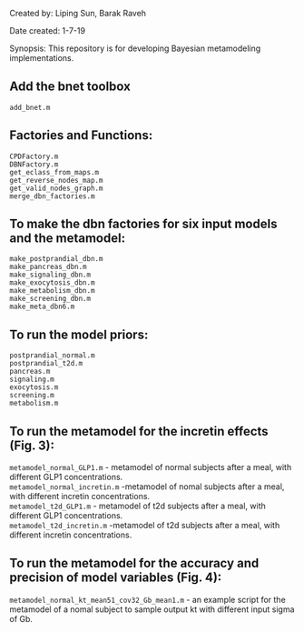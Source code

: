 Created by: 
Liping Sun, Barak Raveh

Date created: 
1-7-19

Synopsis:
This repository is for developing Bayesian metamodeling implementations. 

## Add the bnet toolbox
`add_bnet.m`

## Factories and Functions:
`CPDFactory.m`  
`DBNFactory.m`  
`get_eclass_from_maps.m`  
`get_reverse_nodes_map.m`  
`get_valid_nodes_graph.m`  
`merge_dbn_factories.m`  

## To make the dbn factories for six input models and the metamodel:
`make_postprandial_dbn.m`  
`make_pancreas_dbn.m`  
`make_signaling_dbn.m`   
`make_exocytosis_dbn.m`   
`make_metabolism_dbn.m`  
`make_screening_dbn.m`   
`make_meta_dbn6.m`  

## To run the model priors:
`postprandial_normal.m`  
`postprandial_t2d.m`   
`pancreas.m`   
`signaling.m`   
`exocytosis.m`  
`screening.m`  
`metabolism.m`   

## To run the metamodel for the incretin effects (Fig. 3):
`metamodel_normal_GLP1.m`  - metamodel of normal subjects after a meal,
with different GLP1 concentrations.   
`metamodel_normal_incretin.m` -metamodel of nomal subjects after a
meal, with different incretin concentrations.   
`metamodel_t2d_GLP1.m`  - metamodel of t2d subjects after a meal,
with different GLP1 concentrations.   
`metamodel_t2d_incretin.m` -metamodel of t2d subjects after a meal,
with different incretin concentrations.   

## To run the metamodel for the accuracy and precision of model variables (Fig. 4):
`metamodel_normal_kt_mean51_cov32_Gb_mean1.m` - an example script for
the metamodel of a nomal subject to sample output kt with different
input sigma of Gb.   
